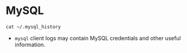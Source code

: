 # MySQL

```
cat ~/.mysql_history
```
- `mysql` client logs may contain MySQL credentials and other useful information.
